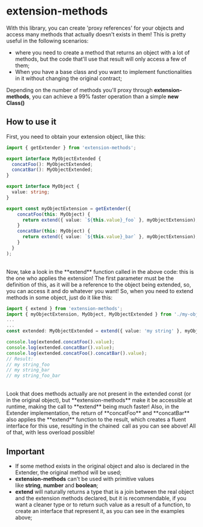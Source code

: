 # extension-methods

With this library, you can create 'proxy references' for your objects and access many methods that actually doesn't exists in them!
This is pretty useful in the following scenarios:

- where you need to create a method that returns an object with a lot of methods, but the code that'll use that result will only access a few of them;
- When you have a base class and you want to implement functionalities in it without changing the original contract;

Depending on the number of methods you'll proxy through **extension-methods**, you can achieve a 99% faster operation than a simple **new Class()**
<br>

## How to use it

First, you need to obtain your extension object, like this:
<br>

```typescript
import { getExtender } from 'extension-methods';

export interface MyObjectExtended {
  concatFoo(): MyObjectExtended;
  concatBar(): MyObjectExtended;
}

export interface MyObject {
  value: string;
}

export const myObjectExtension = getExtender({
    concatFoo(this: MyObject) {
      return extend({ value: `${this.value}_foo` }, myObjectExtension);
    }
    concatBar(this: MyObject) {
      return extend({ value: `${this.value}_bar` }, myObjectExtension);
    }
  }
);
```

<br>
Now, take a look in the **extend** function called in the above code: this is the one who applies the extension!
The first parameter must be the definition of this, as it will be a reference to the object being extended, so, you can access it and do whatever you want!
So, when you need to extend methods in some object, just do it like this:
<br>


```typescript
import { extend } from 'extension-methods';
import { myObjectExtension, MyObject, MyObjectExtended } from './my-object-extension';
...
...
const extended: MyObjectExtended = extend({ value: 'my string' }, myObjectExtension);

console.log(extended.concatFoo().value);
console.log(extended.concatBar().value);
console.log(extended.concatFoo().concatBar().value);
// Result:
// my string_foo
// my string_bar
// my string_foo_bar

```


<br>
Look that does methods actually are not present in the extended const (or in the original object), but **extension-methods** make it be accessible at runtime, making the call to **extend** being much faster!
Also, in the Extender implementation, the return of **concatFoo** and **concatBar** also applies the **extend** function to the result, which creates a fluent interface for this use, resulting in the chained  call as you can see above!
All of that, with less overload possible!
<br>

## Important

* If some method exists in the original object and also is declared in the Extender, the original method will be used;
* **extension-methods** can't be used with primitive values like **string**, **number** and **boolean**;
* **extend** will naturally returns a type that is a join between the real object and the extension methods declared, but it is recommendable, if you want a cleaner type or to return such value as a result of a function, to create an interface that represent it, as you can see in the examples above;
